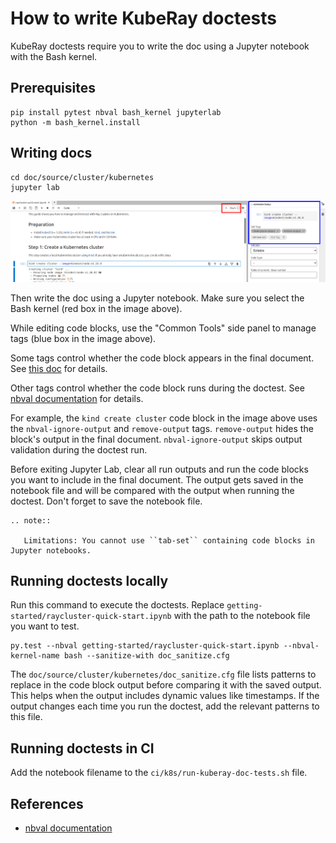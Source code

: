 # How to write KubeRay doctests

KubeRay doctests require you to write the doc using a Jupyter notebook with the Bash kernel.

## Prerequisites

```shell
pip install pytest nbval bash_kernel jupyterlab
python -m bash_kernel.install
```

## Writing docs

```shell
cd doc/source/cluster/kubernetes
jupyter lab
```

![Jupyter Lab Interface](./jupyterlab.png)

Then write the doc using a Jupyter notebook. Make sure you select the Bash kernel (red box in the image above).

While editing code blocks, use the "Common Tools" side panel to manage tags (blue box in the image above).

Some tags control whether the code block appears in the final document. See [this doc](jupyter-notebook-tags) for details.

Other tags control whether the code block runs during the doctest. See [nbval documentation][nbval-doc] for details.

For example, the `kind create cluster` code block in the image above uses the `nbval-ignore-output` and `remove-output` tags. `remove-output` hides the block's output in the final document. `nbval-ignore-output` skips output validation during the doctest run.

Before exiting Jupyter Lab, clear all run outputs and run the code blocks you want to include in the final document. The output gets saved in the notebook file and will be compared with the output when running the doctest. Don't forget to save the notebook file.

```{eval-rst}
.. note::

   Limitations: You cannot use ``tab-set`` containing code blocks in Jupyter notebooks.
```

## Running doctests locally

Run this command to execute the doctests. Replace `getting-started/raycluster-quick-start.ipynb` with the path to the notebook file you want to test.

```shell
py.test --nbval getting-started/raycluster-quick-start.ipynb --nbval-kernel-name bash --sanitize-with doc_sanitize.cfg
```

The `doc/source/cluster/kubernetes/doc_sanitize.cfg` file lists patterns to replace in the code block output before comparing it with the saved output. This helps when the output includes dynamic values like timestamps. If the output changes each time you run the doctest, add the relevant patterns to this file.

## Running doctests in CI

Add the notebook filename to the `ci/k8s/run-kuberay-doc-tests.sh` file.

## References

- [nbval documentation][nbval-doc]

[nbval-doc]: https://nbval.readthedocs.io/en/latest/
